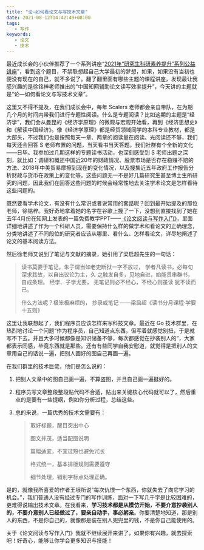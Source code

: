 ```yaml
---
title: "论—如何看论文与写技术文章"
date: 2021-08-12T14:42:49+08:00
tags:
   - 写作
keywords:
   - 论文
   - 技术
---
```


最近成长会的小伙伴推荐了一个系列讲座“[2021年“研究生科研素养提升”系列公益讲座](https://k.cnki.net/mobile/PhoneTheme/Index/342)”，看到这个题目，不禁联想起自己大学最初的梦想，如果，如果没有当初也便没有现在的自己，就不多说了。翻了翻里面有哪些主题的课程讲座，发现最让我感兴趣的是徐铭梓老师推出的“中国知网辅助论文读写效率提升”，今天讲的主题就是“论—如何看论文与写技术文章”。



这里又不得不提及，在我们成长会中，每年 Scalers 老师都会亲自带队，在为期几个月的时间内带我们进行专题性阅读。什么是专题阅读？比如这期的主题是“经济学”，我们会从曼昆的《经济学原理》的微观与宏观开始看，再到《经济思想史》和《解读中国经济》。像《经济学原理》都是经贸领域同学的本科专业教材，都是大部头，不过我们也是按照每天一章、两章的阅读量在阅读。光阅读还不够，我们每天还会回答 S 老师布置的问题，当天看书当天答题，我们社群有个全新的文化——日毕。我参加过几期这样的专题读书活动，也深刻感受到 S 老师出题之深刻，就比如：调研和概述中国近20年的财政情况、股票市场是否存在稳赚不赔的方法、2018年中美贸易摩擦到现在的变化情况，以及搜集近五年政府工作报告分析财政与货币在政策上的变化等。这些问题无一不是好几篇研究生甚至博士生所研究的问题，因此我们在回答这些问题的时候会经常性地去关注学术论文是怎样看待这些问题的。



既然要看学术论文，有没有什么常识或者说常用的套路呢？回到最开始提及的那位老师，徐铭梓。我好奇地拿着她的名字在谷歌上搜了一下，没想到直接找到了她在去年4月份在知网上发表的一篇免费教学PPT——[《论文阅读与写作入门》](http://sf.cufe.edu.cn/info/1345/9256.htm)，里面详细地讲述了作为一个科研人员，需要保持什么样的做学术和看论文的正确理念，分类地讲述了不同段位的研究者应该从哪里、看什么、怎样看论文，详尽地阐述了论文的基本阅读方法。



然后徐老师又说到了笔记与文献的摘录，她引用了梁启超先生的一句话：

> 读书莫要于笔记，朱子谓当如老吏断狱一字不放过，
> 学者凡读书，必每句深求其故，以自出议论为主，久
> 之触发自多，见地自进，始能贯串群书，自成条理。
> 经学、子学尤要， 无笔记则必不经心，不经心则虽读
> 犹不读而已。
>
> 什么方法呢？极笨极麻烦的， 抄录或笔记
> ——梁启超《读书分月课程·学要十五则》

这里让我联想起了，我们程序员应该怎样来写科技文章。最近在 Go 技术群里，在热烈地讨论一个问题“作为程序员，自己知道点东西，但写着就感觉别扭，于是就写不下去。并且大多时候都像是知识储备不够，每次都感觉在抄袭别人的”，大家都表示同感，毕竟东西就是那些。还有有些同学自我安慰道，就觉得是把别人的文章用自己的话说一遍，把别人画好的图自己再画一遍。



在我们群里的技术巨佬，他们是怎么说的：

1. 把别人文章中的图自己画一遍，不算盗图，并且自己画一遍挺好的。

2. 程序员写文章整段整段贴代码不合适，贴出来关键核心代码就可以了，然后重点的是要有一些提纲，例如你分析过程，总结这些。

3. 总的来说，一篇优秀的技术文需要有：

   > 取好标题，醒目突出中心
   >
   > 图文并茂，适当配图说明
   >
   > 篇幅适宜，不宜过短也避免冗长
   >
   > 格式统一，基本排版规则需要遵守
   >
   > 细节处理，错别字标点处理正确。



是的，就像我所喜爱的作者王垠所说“每次仇恨一个东西，你就失去了向它学习的机会。”，我们普通人没有经过专门的写作训练，面对一下写几千字是比较困难的，更难得说输出技术文章。在我看来，**学习技术都是从模仿开始，不要介意抄袭别人的，不要介意别人已经做过了，要亲自动手，事必躬亲**。你要清楚地知道，那是别人的东西，不是你自己的，就像那是装在别人兜兜里的钱，不是你自己能使用的。



关于《论文阅读与写作入门》我就不继续展开来讲了，如果你有兴趣，就去探索吧！好奇心，能够让你学会更多知识与技能！

